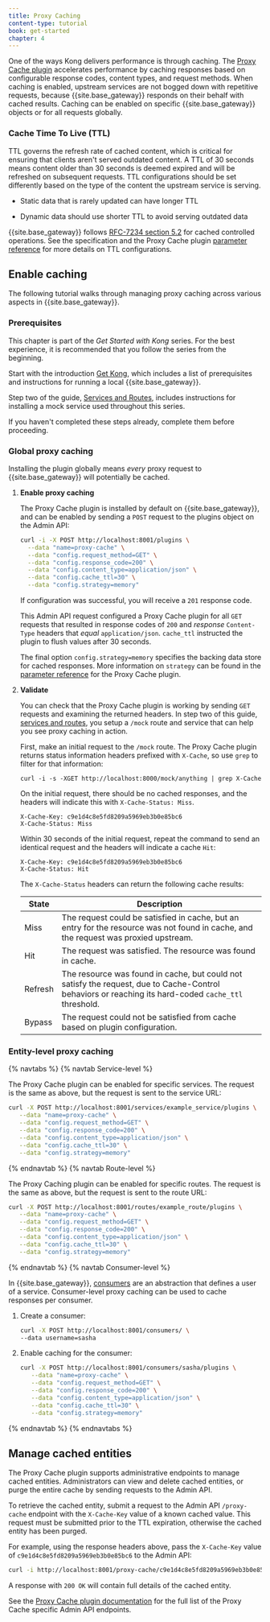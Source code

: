 ```yaml
---
title: Proxy Caching
content-type: tutorial
book: get-started
chapter: 4
---
```


One of the ways Kong delivers performance is through caching.
The [Proxy Cache plugin](/hub/kong-inc/proxy-cache/) accelerates performance by caching
responses based on configurable response codes, content types, and request methods.
When caching is enabled, upstream services are not bogged down with repetitive requests,
because {{site.base_gateway}} responds on their behalf with cached results. Caching can be
enabled on specific {{site.base_gateway}} objects or for all requests globally.

### Cache Time To Live (TTL)

TTL governs the refresh rate of cached content, which is critical for ensuring
that clients aren't served outdated content. A TTL of 30 seconds means content older than
30 seconds is deemed expired and will be refreshed on subsequent requests.
TTL configurations should be set differently based on the type of the content the upstream
service is serving.

* Static data that is rarely updated can have longer TTL

* Dynamic data should use shorter TTL to avoid serving outdated data  

{{site.base_gateway}} follows [RFC-7234 section 5.2](https://tools.ietf.org/html/rfc7234)
for cached controlled operations. See the specification and the Proxy Cache
plugin [parameter reference](/hub/kong-inc/proxy-cache/#parameters) for more details on TTL configurations.

## Enable caching

The following tutorial walks through managing proxy caching across various aspects in {{site.base_gateway}}.

### Prerequisites

This chapter is part of the *Get Started with Kong* series. For the best experience, it is recommended that you follow the
series from the beginning.

Start with the introduction [Get Kong](/gateway/latest/get-started/), which includes
a list of prerequisites and instructions for running a local {{site.base_gateway}}.

Step two of the guide, [Services and Routes](/gateway/latest/get-started/services-and-routes/),
includes instructions for installing a mock service used throughout this series.

If you haven't completed these steps already, complete them before proceeding.

### Global proxy caching

Installing the plugin globally means *every* proxy request to {{site.base_gateway}}
will potentially be cached.

1. **Enable proxy caching**

   The Proxy Cache plugin is installed by default on {{site.base_gateway}}, and can be enabled by
   sending a `POST` request to the plugins object on the Admin API:

   ```sh
   curl -i -X POST http://localhost:8001/plugins \
     --data "name=proxy-cache" \
     --data "config.request_method=GET" \
     --data "config.response_code=200" \
     --data "config.content_type=application/json" \
     --data "config.cache_ttl=30" \
     --data "config.strategy=memory"
   ```

   If configuration was successful, you will receive a `201` response code.

   This Admin API request configured a Proxy Cache plugin for all `GET` requests that resulted
   in response codes of `200` and *response* `Content-Type` headers that *equal*
   `application/json`. `cache_ttl` instructed the plugin to flush values after 30 seconds.

   The final option `config.strategy=memory` specifies the backing data store for cached responses. More
   information on `strategy` can be found in the [parameter reference](/hub/kong-inc/proxy-cache/)
   for the Proxy Cache plugin.

1. **Validate**

   You can check that the Proxy Cache plugin is working by sending `GET` requests and examining
   the returned headers. In step two of this guide, [services and routes](/gateway/latest/get-started/services-and-routes/),
   you setup a `/mock` route and service that can help you see proxy caching in action.

   First, make an initial request to the `/mock` route. The Proxy Cache plugin returns status
   information headers prefixed with `X-Cache`, so use `grep` to filter for that information:

   ```
   curl -i -s -XGET http://localhost:8000/mock/anything | grep X-Cache
   ```

   On the initial request, there should be no cached responses, and the headers will indicate this with
   `X-Cache-Status: Miss`.

   ```
   X-Cache-Key: c9e1d4c8e5fd8209a5969eb3b0e85bc6
   X-Cache-Status: Miss
   ```

   Within 30 seconds of the initial request, repeat the command to send an identical request and the
   headers will indicate a cache `Hit`:

   ```
   X-Cache-Key: c9e1d4c8e5fd8209a5969eb3b0e85bc6
   X-Cache-Status: Hit
   ```

   The `X-Cache-Status` headers can return the following cache results:

   |State| Description                                                                                                                                          |
   |---|------------------------------------------------------------------------------------------------------------------------------------------------------|
   |Miss| The request could be satisfied in cache, but an entry for the resource was not found in cache, and the request was proxied upstream.                 |
   |Hit| The request was satisfied. The resource was found in cache.                                                                                            |
   |Refresh| The resource was found in cache, but could not satisfy the request, due to Cache-Control behaviors or reaching its hard-coded `cache_ttl` threshold. |
   |Bypass| The request could not be satisfied from cache based on plugin configuration.                                                                         |

### Entity-level proxy caching

{% navtabs %}
{% navtab Service-level %}

The Proxy Cache plugin can be enabled for specific services. The request is the same as above, but the request is sent to the service URL:

```sh
curl -X POST http://localhost:8001/services/example_service/plugins \
   --data "name=proxy-cache" \
   --data "config.request_method=GET" \
   --data "config.response_code=200" \
   --data "config.content_type=application/json" \
   --data "config.cache_ttl=30" \
   --data "config.strategy=memory"
```

{% endnavtab %}
{% navtab Route-level %}

The Proxy Caching plugin can be enabled for specific routes. The request is the same as above, but the request is sent to the route URL:

```sh
curl -X POST http://localhost:8001/routes/example_route/plugins \
   --data "name=proxy-cache" \
   --data "config.request_method=GET" \
   --data "config.response_code=200" \
   --data "config.content_type=application/json" \
   --data "config.cache_ttl=30" \
   --data "config.strategy=memory"
```

{% endnavtab %}
{% navtab Consumer-level %}

In {{site.base_gateway}}, [consumers](/gateway/api/admin-ee/latest/#/Consumers/list-consumer/) are an abstraction that defines a user of a service.
Consumer-level proxy caching can be used to cache responses per consumer.

1. Create a consumer:

   ```sh
   curl -X POST http://localhost:8001/consumers/ \
   --data username=sasha
   ```

2. Enable caching for the consumer:

   ```sh
   curl -X POST http://localhost:8001/consumers/sasha/plugins \
      --data "name=proxy-cache" \
      --data "config.request_method=GET" \
      --data "config.response_code=200" \
      --data "config.content_type=application/json" \
      --data "config.cache_ttl=30" \
      --data "config.strategy=memory"
   ```
{% endnavtab %}
{% endnavtabs %}

## Manage cached entities

The Proxy Cache plugin supports administrative endpoints to manage cached entities. Administrators can
view and delete cached entities, or purge the entire cache by sending requests to the Admin API.

To retrieve the cached entity, submit a request to the Admin API `/proxy-cache` endpoint with the
`X-Cache-Key` value of a known cached value. This request must be submitted prior to the TTL expiration,
otherwise the cached entity has been purged.

For example, using the response headers above, pass the `X-Cache-Key` value of
`c9e1d4c8e5fd8209a5969eb3b0e85bc6` to the Admin API:

```sh
curl -i http://localhost:8001/proxy-cache/c9e1d4c8e5fd8209a5969eb3b0e85bc6
```

A response with `200 OK` will contain full details of the cached entity.

See the [Proxy Cache plugin documentation](/hub/kong-inc/proxy-cache/#admin-api) for the full list of the
Proxy Cache specific Admin API endpoints.
